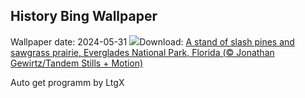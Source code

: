 ## History Bing Wallpaper
Wallpaper date: 2024-05-31
![](https://www.bing.com/th?id=OHR.Everglades90th_EN-US5663293086_UHD.jpg&w=1000)Download: [A stand of slash pines and sawgrass prairie, Everglades National Park, Florida (© Jonathan Gewirtz/Tandem Stills + Motion)](https://www.bing.com/th?id=OHR.Everglades90th_EN-US5663293086_UHD.jpg)

Auto get programm by LtgX
